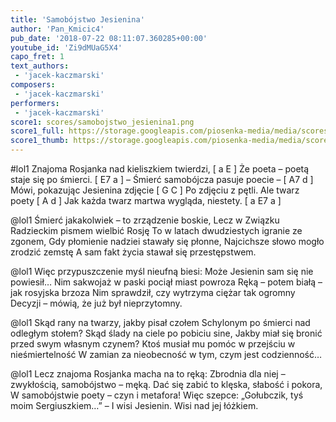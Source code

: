 ```yaml
---
title: 'Samobójstwo Jesienina'
author: 'Pan_Kmicic4'
pub_date: '2018-07-22 08:11:07.360285+00:00'
youtube_id: 'Zi9dMUaG5X4'
capo_fret: 1
text_authors:
 - 'jacek-kaczmarski'
composers:
 - 'jacek-kaczmarski'
performers:
 - 'jacek-kaczmarski'
score1: scores/samobojstwo_jesienina1.png
score1_full: https://storage.googleapis.com/piosenka-media/media/scores/samobojstwo_jesienina1.png
score1_thumb: https://storage.googleapis.com/piosenka-media/media/scores/samobojstwo_jesienina1.png.180x0_q85_upscale.png
---
```


#lol1
Znajoma Rosjanka nad kieliszkiem twierdzi, [ a E ]
Że poeta – poetą staje się po śmierci. [ E7 a ]
– Śmierć samobójcza pasuje poecie – [ A7 d ]
Mówi, pokazując Jesienina zdjęcie [ G C ]
Po zdjęciu z pętli. Ale twarz poety [ A d ]
Jak każda twarz martwa wygląda, niestety. [ a E7 a ]

@lol1
Śmierć jakakolwiek – to zrządzenie boskie,
Lecz w Związku Radzieckim pismem wielbić Rosję
To w latach dwudziestych igranie ze zgonem,
Gdy płomienie nadziei stawały się płonne,
Najcichsze słowo mogło zrodzić zemstę
A sam fakt życia stawał się przestępstwem.

@lol1
Więc przypuszczenie myśl nieufną biesi:
Może Jesienin sam się nie powiesił…
Nim sakwojaż w paski pociął miast powroza
Ręką – potem białą – jak rosyjska brzoza
Nim sprawdził, czy wytrzyma ciężar tak ogromny
Decyzji – mówią, że już był nieprzytomny.

@lol1
Skąd rany na twarzy, jakby pisał czołem
Schylonym po śmierci nad odległym stołem?
Skąd ślady na ciele po pobiciu sine,
Jakby miał się bronić przed swym własnym czynem?
Ktoś musiał mu pomóc w przejściu w nieśmiertelność
W zamian za nieobecność w tym, czym jest codzienność…

@lol1
Lecz znajoma Rosjanka macha na to ręką:
Zbrodnia dla niej – zwykłością, samobójstwo – męką.
Dać się zabić to klęska, słabość i pokora,
W samobójstwie poety – czyn i metafora!
Więc szepce: „Gołubczik, tyś moim Sergiuszkiem…” –
I wisi Jesienin. Wisi nad jej łóżkiem.